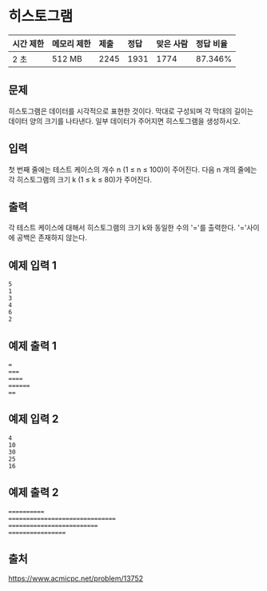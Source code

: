 # 히스토그램  

| 시간 제한 | 메모리 제한 | 제출 | 정답 | 맞은 사람 | 정답 비율 |
| :-------- | :---------- | :--- | :--- | :-------- | :-------- |
| 2 초      | 512 MB      | 2245 | 1931 | 1774      | 87.346%   |

## 문제

히스토그램은 데이터를 시각적으로 표현한 것이다. 막대로 구성되며 각 막대의 길이는 데이터 양의 크기를 나타낸다. 일부 데이터가 주어지면 히스토그램을 생성하시오.

## 입력

첫 번째 줄에는 테스트 케이스의 개수 n (1 ≤ n ≤ 100)이 주어진다. 다음 n 개의 줄에는 각 히스토그램의 크기 k (1 ≤ k ≤ 80)가 주어진다.

## 출력

각 테스트 케이스에 대해서 히스토그램의 크기 k와 동일한 수의 '='를 출력한다. '='사이에 공백은 존재하지 않는다.

## 예제 입력 1

```
5
1
3
4
6
2
```

## 예제 출력 1 

```
=
===
====
======
==
```

## 예제 입력 2

```
4
10
30
25
16
```

## 예제 출력 2

```
==========
==============================
=========================
================
```

## 출처

https://www.acmicpc.net/problem/13752